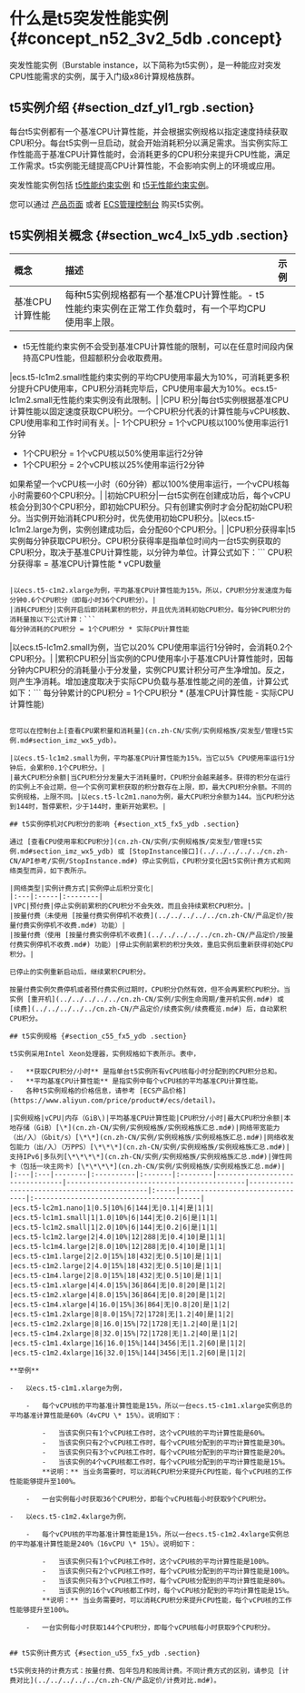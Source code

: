 # 什么是t5突发性能实例 {#concept_n52_3v2_5db .concept}

突发性能实例（Burstable instance，以下简称为t5实例），是一种能应对突发CPU性能需求的实例，属于入门级x86计算规格族群。

## t5实例介绍 {#section_dzf_yl1_rgb .section}

每台t5实例都有一个基准CPU计算性能，并会根据实例规格以指定速度持续获取CPU积分。每台t5实例一旦启动，就会开始消耗积分以满足需求。当实例实际工作性能高于基准CPU计算性能时，会消耗更多的CPU积分来提升CPU性能，满足工作需求。t5实例能无缝提高CPU计算性能，不会影响实例上的环境或应用。

突发性能实例包括 [t5性能约束实例](cn.zh-CN/实例/实例规格族/突发型/t5性能约束实例.md#) 和 [t5无性能约束实例](cn.zh-CN/实例/实例规格族/突发型/t5无性能约束实例.md#)。

您可以通过 [产品页面](https://promotion.aliyun.com/ntms/act/creditinstancet5.html) 或者 [ECS管理控制台](https://ecs.console.aliyun.com/#/home) 购买t5实例。

## t5实例相关概念 {#section_wc4_lx5_ydb .section}

|概念|描述|示例|
|:-|:-|:-|
|基准CPU计算性能|每种t5实例规格都有一个基准CPU计算性能。-   t5性能约束实例在正常工作负载时，有一个平均CPU使用率上限。
-   t5无性能约束实例不会受到基准CPU计算性能的限制，可以在任意时间段内保持高CPU性能，但超额积分会收取费用。

|ecs.t5-lc1m2.small性能约束实例的平均CPU使用率最大为10%，可消耗更多积分提升CPU使用率，CPU积分消耗完毕后，CPU使用率最大为10%。ecs.t5-lc1m2.small无性能约束实例没有此限制。|
|CPU 积分|每台t5实例根据基准CPU计算性能以固定速度获取CPU积分。一个CPU积分代表的计算性能与vCPU核数、CPU使用率和工作时间有关。|-   1个CPU积分 = 1个vCPU核以100%使用率运行1分钟
-   1个CPU积分 = 1个vCPU核以50%使用率运行2分钟
-   1个CPU积分 = 2个vCPU核以25%使用率运行2分钟

如果希望一个vCPU核一小时（60分钟）都以100%使用率运行，一个vCPU核每小时需要60个CPU积分。|
|初始CPU积分|一台t5实例在创建成功后，每个vCPU核会分到30个CPU积分，即初始CPU积分。只有创建实例时才会分配初始CPU积分。当实例开始消耗CPU积分时，优先使用初始CPU积分。|以ecs.t5-lc1m2.large为例，实例创建成功后，会分配60个CPU积分。|
|CPU积分获得率|t5实例每分钟获取CPU积分。CPU积分获得率是指单位时间内一台t5实例获取的CPU积分，取决于基准CPU计算性能，以分钟为单位。计算公式如下：```
CPU积分获得率 = 基准CPU计算性能 * vCPU数量
```

|以ecs.t5-c1m2.xlarge为例，平均基准CPU计算性能为15%，所以，CPU积分分发速度为每分钟0.6个CPU积分（即每小时36个CPU积分）。|
|消耗CPU积分|实例开启后即消耗累积的积分，并且优先消耗初始CPU积分。每分钟CPU积分的消耗量按以下公式计算：```
每分钟消耗的CPU积分 = 1个CPU积分 * 实际CPU计算性能
```

|以ecs.t5-lc1m2.small为例，当它以20% CPU使用率运行1分钟时，会消耗0.2个CPU积分。|
|累积CPU积分|当实例的CPU使用率小于基准CPU计算性能时，因每分钟内CPU积分的消耗量小于分发量，实例CPU累计积分可产生净增加。反之，则产生净消耗。增加速度取决于实际CPU负载与基准性能之间的差值，计算公式如下：```
每分钟累计的CPU积分 = 1个CPU积分 * (基准CPU计算性能 - 实际CPU计算性能)
```

您可以在控制台上[查看CPU累积量和消耗量](cn.zh-CN/实例/实例规格族/突发型/管理t5实例.md#section_imz_wx5_ydb)。

|以ecs.t5-lc1m2.small为例，平均基准CPU计算性能为15%，当它以5% CPU使用率运行1分钟后，会累积0.1个CPU积分。|
|最大CPU积分余额|当CPU积分分发量大于消耗量时，CPU积分会越来越多。获得的积分在运行的实例上不会过期，但一个实例可累积获取的积分数存在上限，即，最大CPU积分余额。不同的实例规格，上限不同。|以ecs.t5-lc2m1.nano为例，最大CPU积分余额为144。当CPU积分达到144时，暂停累积，少于144时，重新开始累积。|

## t5实例停机对CPU积分的影响 {#section_xt5_fx5_ydb .section}

通过 [查看CPU使用率和CPU积分](cn.zh-CN/实例/实例规格族/突发型/管理t5实例.md#section_imz_wx5_ydb) 或 [StopInstance接口](../../../../../cn.zh-CN/API参考/实例/StopInstance.md#) 停止实例后，CPU积分变化因t5实例计费方式和网络类型而异，如下表所示。

|网络类型|实例计费方式|实例停止后积分变化|
|:---|:-----|:--------|
|VPC|预付费|停止实例前累积的CPU积分不会失效，而且会持续累积CPU积分。|
|按量付费（未使用 [按量付费实例停机不收费](../../../../../cn.zh-CN/产品定价/按量付费实例停机不收费.md#) 功能）|
|按量付费（使用 [按量付费实例停机不收费](../../../../../cn.zh-CN/产品定价/按量付费实例停机不收费.md#) 功能）|停止实例前累积的积分失效，重启实例后重新获得初始CPU积分。|

已停止的实例重新启动后，继续累积CPU积分。

按量付费实例欠费停机或者预付费实例过期时，CPU积分仍然有效，但不会再累积CPU积分。当实例 [重开机](../../../../../cn.zh-CN/实例/实例生命周期/重开机实例.md#) 或 [续费](../../../../../cn.zh-CN/产品定价/续费实例/续费概览.md#) 后，自动累积CPU积分。

## t5实例规格 {#section_c55_fx5_ydb .section}

t5实例采用Intel Xeon处理器，实例规格如下表所示。表中，

-   **获取CPU积分/小时** 是指单台t5实例所有vCPU核每小时分配到的CPU积分总和。
-   **平均基准CPU计算性能** 是指实例中每个vCPU核的平均基准CPU计算性能。
-   各种t5实例规格的价格信息，请参考 [ECS产品价格](https://www.aliyun.com/price/product#/ecs/detail)。

|实例规格|vCPU|内存（GiB\)|平均基准CPU计算性能|CPU积分/小时|最大CPU积分余额|本地存储（GiB）[\*](cn.zh-CN/实例/实例规格族/实例规格族汇总.md#)|网络带宽能力（出/入）（Gbit/s）[\*\*](cn.zh-CN/实例/实例规格族/实例规格族汇总.md#)|网络收发包能力（出/入）（万PPS）[\*\*\*](cn.zh-CN/实例/实例规格族/实例规格族汇总.md#)|支持IPv6|多队列[\*\*\*\*](cn.zh-CN/实例/实例规格族/实例规格族汇总.md#)|弹性网卡（包括一块主网卡）[\*\*\*\*](cn.zh-CN/实例/实例规格族/实例规格族汇总.md#)|
|:---|:---|--------|:----------|:-------|:--------|--------------------------------|--------------------------------------------|---------------------------------------------|:-----|--------------------------------|:-----------------------------------------|
|ecs.t5-lc2m1.nano|1|0.5|10%|6|144|无|0.1|4|是|1|1|
|ecs.t5-lc1m1.small|1|1.0|10%|6|144|无|0.2|6|是|1|1|
|ecs.t5-lc1m2.small|1|2.0|10%|6|144|无|0.2|6|是|1|1|
|ecs.t5-lc1m2.large|2|4.0|10%|12|288|无|0.4|10|是|1|1|
|ecs.t5-lc1m4.large|2|8.0|10%|12|288|无|0.4|10|是|1|1|
|ecs.t5-c1m1.large|2|2.0|15%|18|432|无|0.5|10|是|1|1|
|ecs.t5-c1m2.large|2|4.0|15%|18|432|无|0.5|10|是|1|1|
|ecs.t5-c1m4.large|2|8.0|15%|18|432|无|0.5|10|是|1|1|
|ecs.t5-c1m1.xlarge|4|4.0|15%|36|864|无|0.8|20|是|1|2|
|ecs.t5-c1m2.xlarge|4|8.0|15%|36|864|无|0.8|20|是|1|2|
|ecs.t5-c1m4.xlarge|4|16.0|15%|36|864|无|0.8|20|是|1|2|
|ecs.t5-c1m1.2xlarge|8|8.0|15%|72|1728|无|1.2|40|是|1|2|
|ecs.t5-c1m2.2xlarge|8|16.0|15%|72|1728|无|1.2|40|是|1|2|
|ecs.t5-c1m4.2xlarge|8|32.0|15%|72|1728|无|1.2|40|是|1|2|
|ecs.t5-c1m1.4xlarge|16|16.0|15%|144|3456|无|1.2|60|是|1|2|
|ecs.t5-c1m2.4xlarge|16|32.0|15%|144|3456|无|1.2|60|是|1|2|

**举例**

-   以ecs.t5-c1m1.xlarge为例，

    -   每个vCPU核的平均基准计算性能是15%，所以一台ecs.t5-c1m1.xlarge实例总的平均基准计算性能是60%（4vCPU \* 15%）。说明如下：

        -   当该实例只有1个vCPU核工作时，这个vCPU核的平均计算性能是60%。
        -   当该实例只有2个vCPU核工作时，每个vCPU核分配到的平均计算性能是30%。
        -   当该实例只有3个vCPU核工作时，每个vCPU核分配到的平均计算性能是20%。
        -   当该实例的4个vCPU核都工作时，每个vCPU核分配到的平均计算性能是15%。
        **说明：** 当业务需要时，可以消耗CPU积分来提升CPU性能，每个vCPU核的工作性能能够提升至100%。

    -   一台实例每小时获取36个CPU积分，即每个vCPU核每小时获取9个CPU积分。

-   以ecs.t5-c1m2.4xlarge为例，

    -   每个vCPU核的平均基准计算性能是15%，所以一台ecs.t5-c1m2.4xlarge实例总的平均基准计算性能是240%（16vCPU \* 15%）。说明如下：

        -   当该实例只有1个vCPU核工作时，这个vCPU核的平均计算性能是100%。
        -   当该实例只有2个vCPU核工作时，每个vCPU核分配到的平均计算性能是100%。
        -   当该实例只有3个vCPU核工作时，每个vCPU核分配到的平均计算性能是80%。
        -   当该实例的16个vCPU核都工作时，每个vCPU核分配到的平均计算性能是15%。
        **说明：** 当业务需要时，可以消耗CPU积分来提升CPU性能，每个vCPU核的工作性能够提升至100%。

    -   一台实例每小时获取144个CPU积分，即每个vCPU核每小时获取9个CPU积分。


## t5实例计费方式 {#section_u55_fx5_ydb .section}

t5实例支持的计费方式：按量付费、包年包月和按周计费。不同计费方式的区别，请参见 [计费对比](../../../../../cn.zh-CN/产品定价/计费对比.md#)。

